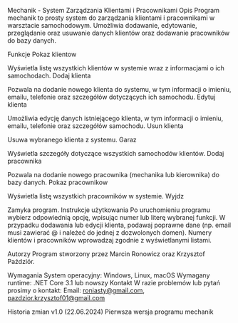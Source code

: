 Mechanik - System Zarządzania Klientami i Pracownikami
Opis
Program mechanik to prosty system do zarządzania klientami i pracownikami w warsztacie samochodowym. Umożliwia dodawanie, edytowanie, przeglądanie oraz usuwanie danych klientów oraz dodawanie pracowników do bazy danych.

Funkcje
Pokaz klientow

Wyświetla listę wszystkich klientów w systemie wraz z informacjami o ich samochodach.
Dodaj klienta

Pozwala na dodanie nowego klienta do systemu, w tym informacji o imieniu, emailu, telefonie oraz szczegółów dotyczących ich samochodu.
Edytuj klienta

Umożliwia edycję danych istniejącego klienta, w tym informacji o imieniu, emailu, telefonie oraz szczegółów samochodu.
Usun klienta

Usuwa wybranego klienta z systemu.
Garaz

Wyświetla szczegóły dotyczące wszystkich samochodów klientów.
Dodaj pracownika

Pozwala na dodanie nowego pracownika (mechanika lub kierownika) do bazy danych.
Pokaz pracownikow

Wyświetla listę wszystkich pracowników w systemie.
Wyjdz

Zamyka program.
Instrukcje użytkowania
Po uruchomieniu programu wybierz odpowiednią opcję, wpisując numer lub literę wybranej funkcji.
W przypadku dodawania lub edycji klienta, podawaj poprawne dane (np. email musi zawierać @ i należeć do jednej z dozwolonych domen).
Numery klientów i pracowników wprowadzaj zgodnie z wyświetlanymi listami.

Autorzy
Program stworzony przez Marcin Ronowicz oraz Krzysztof Paździór.

Wymagania
System operacyjny: Windows, Linux, macOS
Wymagany runtime: .NET Core 3.1 lub nowszy
Kontakt
W razie problemów lub pytań prosimy o kontakt:
Email: roniasty@gmail.com, pazdzior.krzysztof01@gmail.com

Historia zmian
v1.0 (22.06.2024)
Pierwsza wersja programu mechanik
